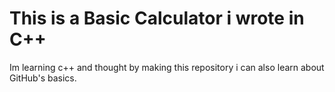 # **This is a Basic Calculator i wrote in C++**
Im learning c++ and thought by making this repository i can also learn about GitHub's basics.
